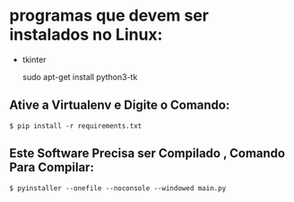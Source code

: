 # programas que devem ser instalados no Linux:
- tkinter


    sudo apt-get install python3-tk


## Ative a Virtualenv e Digite o Comando:

    $ pip install -r requirements.txt

## Este Software Precisa ser Compilado , Comando Para Compilar:

    $ pyinstaller --onefile --noconsole --windowed main.py

